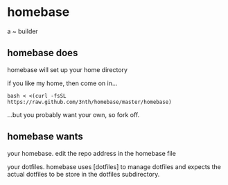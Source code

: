 # homebase

a ~ builder

## homebase does

homebase will set up your home directory

if you like my home, then come on in...

    bash < <(curl -fsSL https://raw.github.com/3nth/homebase/master/homebase)
  
...but you probably want your own, so fork off.

## homebase wants

your homebase. edit the repo address in the homebase file

your dotfiles. homebase uses [dotfiles] to manage dotfiles and expects the actual dotfiles to be store in the dotfiles subdirectory.



